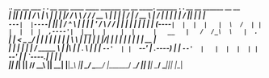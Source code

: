 .___________. __    __       ___      .__   __.  __  ___   ____    ____  ______    __    __         _______.  ______     .___  ___.  __    __    ______  __    __    
|           ||  |  |  |     /   \     |  \ |  | |  |/  /   \   \  /   / /  __  \  |  |  |  |       /       | /  __  \    |   \/   | |  |  |  |  /      ||  |  |  |   
`---|  |----`|  |__|  |    /  ^  \    |   \|  | |  '  /     \   \/   / |  |  |  | |  |  |  |      |   (----`|  |  |  |   |  \  /  | |  |  |  | |  ,----'|  |__|  |   
    |  |     |   __   |   /  /_\  \   |  . `  | |    <       \_    _/  |  |  |  | |  |  |  |       \   \    |  |  |  |   |  |\/|  | |  |  |  | |  |     |   __   |   
    |  |     |  |  |  |  /  _____  \  |  |\   | |  .  \        |  |    |  `--'  | |  `--'  |   .----)   |   |  `--'  |   |  |  |  | |  `--'  | |  `----.|  |  |  |   
    |__|     |__|  |__| /__/     \__\ |__| \__| |__|\__\       |__|     \______/   \______/    |_______/     \______/    |__|  |__|  \______/   \______||__|  |__|   
                                                                                                                                                                     